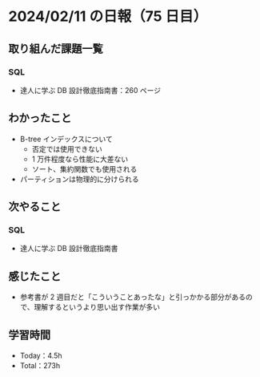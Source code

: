 # 2024/02/11 の日報（75 日目）

## 取り組んだ課題一覧

### SQL

- 達人に学ぶ DB 設計徹底指南書：260 ページ

## わかったこと

- B-tree インデックスについて
  - 否定では使用できない
  - 1 万件程度なら性能に大差ない
  - ソート、集約関数でも使用される
- パーティションは物理的に分けられる

## 次やること

### SQL

- 達人に学ぶ DB 設計徹底指南書

## 感じたこと

- 参考書が 2 週目だと「こういうことあったな」と引っかかる部分があるので、理解するというより思い出す作業が多い

## 学習時間

- Today：4.5h
- Total：273h
